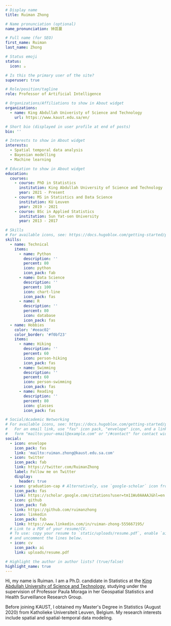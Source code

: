 ```yaml
---
# Display name
title: Ruiman Zhong

# Name pronunciation (optional)
name_pronunciation: 钟蕊蔓

# Full name (for SEO)
first_name: Ruiman
last_name: Zhong

# Status emoji
status:
  icon: ☕️

# Is this the primary user of the site?
superuser: true

# Role/position/tagline
role: Professor of Artificial Intelligence

# Organizations/Affiliations to show in About widget
organizations:
  - name: King Abdullah Univeristy of Science and Technology
    url: https://www.kaust.edu.sa/en/

# Short bio (displayed in user profile at end of posts)
bio: ''

# Interests to show in About widget
interests:
  - Spatial temporal data analysis
  - Bayesian modelling
  - Machine learning

# Education to show in About widget
education:
  courses:
    - course: PhD in Statistics
      institution: King Abdullah University of Science and Technology
      year: 2021 - Present
    - course: MS in Statistics and Data Science
      institution: KU Leuven
      year: 2019 - 2021
    - course: BSc in Applied Statistics
      institution: Sun Yat-sen University
      year: 2013 - 2017

# Skills
# For available icons, see: https://docs.hugoblox.com/getting-started/page-builder/#icons
skills:
  - name: Technical
    items:
      - name: Python
        description: ''
        percent: 80
        icon: python
        icon_pack: fab
      - name: Data Science
        description: ''
        percent: 100
        icon: chart-line
        icon_pack: fas
      - name: R
        description: ''
        percent: 80
        icon: database
        icon_pack: fas
  - name: Hobbies
    color: '#eeac02'
    color_border: '#f0bf23'
    items:
      - name: Hiking
        description: ''
        percent: 60
        icon: person-hiking
        icon_pack: fas
      - name: Swimming
        description: ''
        percent: 60
        icon: person-swimming
        icon_pack: fas
      - name: Reading
        description: ''
        percent: 80
        icon: glasses
        icon_pack: fas

# Social/Academic Networking
# For available icons, see: https://docs.hugoblox.com/getting-started/page-builder/#icons
#   For an email link, use "fas" icon pack, "envelope" icon, and a link in the
#   form "mailto:your-email@example.com" or "/#contact" for contact widget.
social:
  - icon: envelope
    icon_pack: fas
    link: 'mailto:ruiman.zhong@kaust.edu.sa.com'
  - icon: twitter
    icon_pack: fab
    link: https://twitter.com/RuimanZhong
    label: Follow me on Twitter
    display:
      header: true
  - icon: graduation-cap # Alternatively, use `google-scholar` icon from `ai` icon pack
    icon_pack: fas
    link: https://scholar.google.com/citations?user=tm11Wu0AAAAJ&hl=en
  - icon: github
    icon_pack: fab
    link: https://github.com/ruimanzhong
  - icon: linkedin
    icon_pack: fab
    link: https://www.linkedin.com/in/ruiman-zhong-555667195/
  # Link to a PDF of your resume/CV.
  # To use: copy your resume to `static/uploads/resume.pdf`, enable `ai` icons in `params.yaml`,
  # and uncomment the lines below.
  - icon: cv
    icon_pack: ai
    link: uploads/resume.pdf

# Highlight the author in author lists? (true/false)
highlight_name: true
---
```

Hi, my name is Ruiman.  I am a Ph.D. candidate in Statistics at the [King Abdullah University of Science and Technology](https://cemse.kaust.edu.sa/stat), studying under the supervision of Professor Paula Moraga in her Geospatial Statistics and Health Surveillance Research Group.

Before joining KAUST, I obtained my Master's Degree in Statistics (August 2020) from Katholieke Universiteit Leuven, Belgium. My research interests include spatial and spatial-temporal data modeling.
